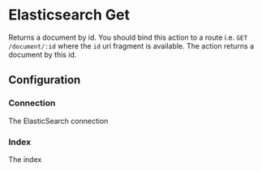
# Elasticsearch Get

Returns a document by id. You should bind this action to a route i.e. `GET /document/:id` where the `id` uri fragment is
available. The action returns a document by this id.

## Configuration

### Connection

The ElasticSearch connection

### Index

The index

